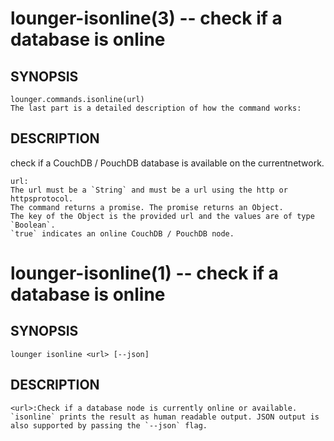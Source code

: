 lounger-isonline(3) -- check if a database is online
====================================================

## SYNOPSIS    
    lounger.commands.isonline(url)
    The last part is a detailed description of how the command works:

## DESCRIPTION
check if a CouchDB / PouchDB database is available on the currentnetwork.

    url:
    The url must be a `String` and must be a url using the http or httpsprotocol.
    The command returns a promise. The promise returns an Object. 
    The key of the Object is the provided url and the values are of type `Boolean`.
    `true` indicates an online CouchDB / PouchDB node.

lounger-isonline(1) -- check if a database is online
====================================================

## SYNOPSIS    
    lounger isonline <url> [--json]

## DESCRIPTION  
    <url>:Check if a database node is currently online or available.
    `isonline` prints the result as human readable output. JSON output is also supported by passing the `--json` flag.